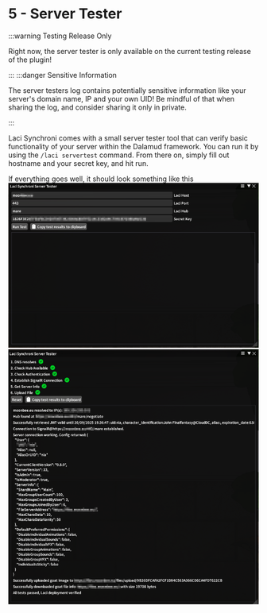 # 5 - Server Tester
:::warning Testing Release Only

Right now, the server tester is only available on the current testing release of the plugin!

:::
:::danger Sensitive Information

The server testers log contains potentially sensitive information like your server's domain name, IP and your own UID! Be 
mindful of that when sharing the log, and consider sharing it only in private.

:::

Laci Synchroni comes with a small server tester tool that can verify basic functionality of your server within the Dalamud
framework. You can run it by using the ``/laci servertest`` command. From there on, simply fill out hostname and your secret
key, and hit run.

If everything goes well, it should look something like this
![Tester 1](img/servertester_1.png)
![Tester 2](img/servertester_2.png)